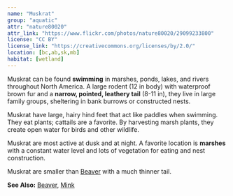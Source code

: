 ```yaml
---
name: "Muskrat"
group: "aquatic"
attr: "nature80020"
attr_link: "https://www.flickr.com/photos/nature80020/29099233800"
license: "CC BY"
license_link: "https://creativecommons.org/licenses/by/2.0/"
location: [bc,ab,sk,mb]
habitat: [wetland]
---
```

Muskrat can be found **swimming** in marshes, ponds, lakes, and rivers throughout North America. A large rodent (12 in body) with waterproof brown fur and a **narrow, pointed, leathery tail** (8-11 in), they live in large family groups, sheltering in bank burrows or constructed nests.

Muskrat have large, hairy hind feet that act like paddles when swimming. They eat plants; cattails are a favorite. By harvesting marsh plants, they create open water for birds and other wildlife.

Muskrat are most active at dusk and at night. A favorite location is **marshes** with a constant water level and lots of vegetation for eating and nest construction.

Muskrat are smaller than [Beaver](/animals/beaver) with a much thinner tail.

<!-- generated, do not edit -->
**See Also:**
[Beaver](/animals/beaver),
[Mink](/animals/mink)
